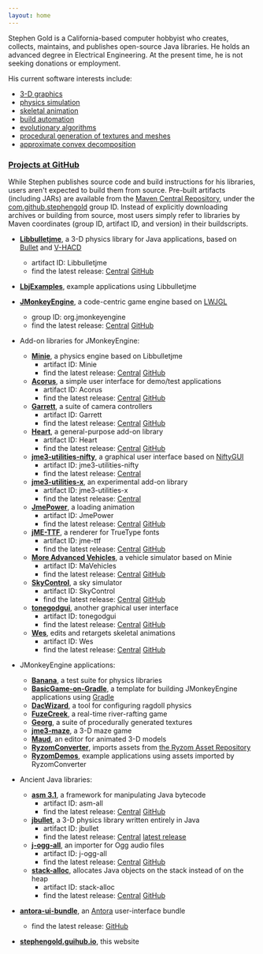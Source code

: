 ```yaml
---
layout: home
---
```


Stephen Gold is a California-based computer hobbyist
who creates, collects, maintains, and publishes open-source Java libraries.
He holds an advanced degree in Electrical Engineering.
At the present time, he is not seeking donations or employment.

His current software interests include:
+ [3-D graphics](https://en.wikipedia.org/wiki/3D_computer_graphics)
+ [physics simulation](https://en.wikipedia.org/wiki/Physics_engine)
+ [skeletal animation](https://en.wikipedia.org/wiki/Skeletal_animation)
+ [build automation](https://en.wikipedia.org/wiki/Build_automation)
+ [evolutionary algorithms](https://en.wikipedia.org/wiki/Evolutionary_algorithm)
+ [procedural generation of textures and meshes](https://en.wikipedia.org/wiki/Procedural_generation)
+ [approximate convex decomposition](http://masc.cs.gmu.edu/wiki/ACD)

### [Projects at GitHub](https://github.com/stephengold?tab=repositories)

While Stephen publishes source code and build instructions for his libraries,
users aren't expected to build them from source.
Pre-built artifacts (including JARs) are available from the
[Maven Central Repository](https://www.cloudrepo.io/articles/public-maven-repositories-maven-central-and-more.html#article),
under the
[com.github.stephengold](https://search.maven.org/search?q=com.github.stephengold) group ID.
Instead of explicitly downloading archives or building from source,
most users simply refer to libraries
by Maven coordinates (group ID, artifact ID, and version) in their buildscripts.

+ **[Libbulletjme](https://github.com/stephengold/Libbulletjme)**,
  a 3-D physics library for Java applications,
  based on [Bullet](https://pybullet.org)
  and [V-HACD](https://github.com/kmammou/v-hacd)
  + artifact ID: Libbulletjme
  + find the latest release:
    [Central](https://search.maven.org/search?q=g:com.github.stephengold%20a:Libbulletjme)
    [GitHub](https://github.com/stephengold/Libbulletjme/releases/latest)
+ **[LbjExamples](https://github.com/stephengold/LbjExamples)**,
  example applications using Libbulletjme

+ **[JMonkeyEngine](https://jmonkeyengine.org)**,
  a code-centric game engine based on [LWJGL](https://www.lwjgl.org)
  + group ID: org.jmonkeyengine
  + find the latest release:
    [Central](https://search.maven.org/search?q=org.jmonkeyengine)
    [GitHub](https://github.com/jmonkeyengine/jmonkeyengine/releases/latest)

+ Add-on libraries for JMonkeyEngine:
  + **[Minie](https://stephengold.github.io/Minie)**,
    a physics engine based on Libbulletjme
    + artifact ID: Minie
    + find the latest release:
      [Central](https://search.maven.org/search?q=g:com.github.stephengold%20a:Minie)
      [GitHub](https://github.com/stephengold/Minie/releases/latest)
  + **[Acorus](https://github.com/stephengold/Acorus)**,
    a simple user interface for demo/test applications
    + artifact ID: Acorus
    + find the latest release:
      [Central](https://search.maven.org/search?q=g:com.github.stephengold%20a:Acorus)
      [GitHub](https://github.com/stephengold/Acorus/releases/latest)
  + **[Garrett](https://github.com/stephengold/Garrett)**,
    a suite of camera controllers
    + artifact ID: Garrett
    + find the latest release:
      [Central](https://search.maven.org/search?q=g:com.github.stephengold%20a:Garrett)
      [GitHub](https://github.com/stephengold/Garrett/releases/latest)
  + **[Heart](https://github.com/stephengold/Heart)**,
    a general-purpose add-on library
    + artifact ID: Heart
    + find the latest release:
      [Central](https://search.maven.org/search?q=g:com.github.stephengold%20a:Heart)
      [GitHub](https://github.com/stephengold/Heart/releases/latest)
  + **[jme3-utilities-nifty](https://github.com/stephengold/jme3-utilities)**,
    a graphical user interface
    based on [NiftyGUI](https://nifty-gui.github.io/nifty-gui)
    + artifact ID: jme3-utilities-nifty
    + find the latest release:
      [Central](https://search.maven.org/search?q=g:com.github.stephengold%20a:jme3-utilities-nifty)
  + **[jme3-utilities-x](https://github.com/stephengold/jme3-utilities)**,
    an experimental add-on library
    + artifact ID: jme3-utilities-x
    + find the latest release:
      [Central](https://search.maven.org/search?q=g:com.github.stephengold%20a:jme3-utilities-x)
  + **[JmePower](https://github.com/stephengold/JmePower)**,
    a loading animation
    + artifact ID: JmePower
    + find the latest release:
      [Central](https://search.maven.org/search?q=g:com.github.stephengold%20a:JmePower)
      [GitHub](https://github.com/stephengold/JmePower/releases/latest)
  + **[jME-TTF](https://github.com/stephengold/jME-TTF)**,
    a renderer for TrueType fonts
    + artifact ID: jme-ttf
    + find the latest release:
      [Central](https://search.maven.org/search?q=g:com.github.stephengold%20a:jme-ttf)
      [GitHub](https://github.com/stephengold/jME-TTF/releases/latest)
  + **[More Advanced Vehicles](https://github.com/stephengold/jme-vehicles)**,
    a vehicle simulator based on Minie
    + artifact ID: MaVehicles
    + find the latest release:
      [Central](https://search.maven.org/search?q=g:com.github.stephengold%20a:jme-vehicles)
      [GitHub](https://github.com/stephengold/jme-vehicles/releases/latest)
  + **[SkyControl](https://github.com/stephengold/SkyControl)**,
    a sky simulator
    + artifact ID: SkyControl
    + find the latest release:
      [Central](https://search.maven.org/search?q=g:com.github.stephengold%20a:SkyControl)
      [GitHub](https://github.com/stephengold/SkyControl/releases/latest)
  + **[tonegodgui](https://github.com/stephengold/tonegodgui)**,
    another graphical user interface
    + artifact ID: tonegodgui
    + find the latest release:
      [Central](https://search.maven.org/search?q=g:com.github.stephengold%20a:tonegodgui)
      [GitHub](https://github.com/stephengold/tonegodgui/releases/latest)
  + **[Wes](https://github.com/stephengold/Wes)**,
    edits and retargets skeletal animations
    + artifact ID: Wes
    + find the latest release:
      [Central](https://search.maven.org/search?q=g:com.github.stephengold%20a:Wes)
      [GitHub](https://github.com/stephengold/Wes/releases/latest)

+ JMonkeyEngine applications:
  + **[Banana](https://github.com/stephengold/Banana)**,
    a test suite for physics libraries
  + **[BasicGame-on-Gradle](https://github.com/stephengold/BasicGame-on-Gradle)**,
    a template for building JMonkeyEngine applications
    using [Gradle](https://gradle.org)
  + **[DacWizard](https://github.com/stephengold/Minie)**,
    a tool for configuring ragdoll physics
  + **[FuzeCreek](https://github.com/stephengold/FuzeCreek)**,
    a real-time river-rafting game
  + **[Georg](https://github.com/stephengold/Georg)**,
    a suite of procedurally generated textures
  + **[jme3-maze](https://github.com/stephengold/jme3-maze)**, a 3-D maze game
  + **[Maud](https://github.com/stephengold/Maud)**,
    an editor for animated 3-D models
  + **[RyzomConverter](https://github.com/stephengold/RyzomConverter)**,
    imports assets from
    [the Ryzom Asset Repository](https://bitbucket.org/ccxvii/ryzom-assets)
  + **[RyzomDemos](https://github.com/stephengold/RyzomDemos)**,
    example applications using assets imported by RyzomConverter

+ Ancient Java libraries:
  + **[asm 3.1](https://github.com/stephengold/asm)**,
    a framework for manipulating Java bytecode
    + artifact ID: asm-all
    + find the latest release:
      [Central](https://search.maven.org/search?q=g:com.github.stephengold%20a:asm-all)
      [GitHub](https://github.com/stephengold/asm/releases/latest)
  + **[jbullet](https://github.com/stephengold/jbullet)**,
    a 3-D physics library written entirely in Java
    + artifact ID: jbullet
    + find the latest release:
      [Central](https://search.maven.org/search?q=g:com.github.stephengold%20a:jbullet)
      [latest release](https://github.com/stephengold/jbullet/releases/latest)
  + **[j-ogg-all](https://github.com/stephengold/j-ogg-all)**,
    an importer for Ogg audio files
    + artifact ID: j-ogg-all
    + find the latest release:
      [Central](https://search.maven.org/search?q=g:com.github.stephengold%20a:j-ogg-all)
      [GitHub](https://github.com/stephengold/j-ogg-all/releases/latest)
  + **[stack-alloc](https://github.com/stephengold/stack-alloc)**,
    allocates Java objects on the stack instead of on the heap
    + artifact ID: stack-alloc
    + find the latest release:
      [Central](https://search.maven.org/search?q=g:com.github.stephengold%20a:stack-alloc)
      [GitHub](https://github.com/stephengold/stack-alloc/releases/latest)

+ **[antora-ui-bundle](https://github.com/stephengold/antora-ui-bundle)**,
  an [Antora](https://antora.org/) user-interface bundle
    + find the latest release:
      [GitHub](https://github.com/stephengold/antora-ui-bundle/releases/latest)

+ **[stephengold.guihub.io](https://github.com/stephengold/stephengold.github.io)**,
  this website
